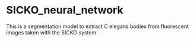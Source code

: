 # SICKO_neural_network
This is a segmentation model to extract C elegans bodies from fluorescent images taken with the SICKO system
